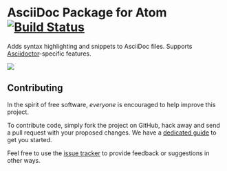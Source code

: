# AsciiDoc Package for Atom [![Build Status](https://travis-ci.org/asciidoctor/atom-language-asciidoc.svg?branch=master)](https://travis-ci.org/asciidoctor/atom-language-asciidoc)

Adds syntax highlighting and snippets to AsciiDoc files. Supports [Asciidoctor](http://asciidoctor.org/)-specific features.

![](https://raw.github.com/wiki/asciidoctor/atom-language-asciidoc/writers-guide-screenshot.png)

## Contributing

In the spirit of free software, _everyone_ is encouraged to help improve this project.

To contribute code, simply fork the project on GitHub, hack away and send a pull request with your proposed changes. We have a [dedicated guide](https://github.com/asciidoctor/atom-language-asciidoc/blob/master/CONTRIBUTING.adoc) to get you started.

Feel free to use the [issue tracker](https://github.com/asciidoctor/atom-language-asciidoc/issues) to provide feedback or suggestions in other ways.